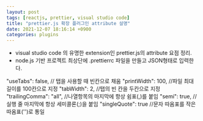 ```yaml
---
layout: post
tags: [reactjs, prettier, visual studio code]
title: "prettier.js 확장 플러그인 attribute 설명"
date: 2021-12-07 18:16:14 +0900
categories: plugins
---
```


- visual studio code 의 유명한 extension인 prettier.js의 attribute 요점 정리.
- node.js 기반 프로젝트 최상단에 .prettierrc 파일을 만들고 JSON형태로 입력한다.

"useTabs": false, // 탭을 사용할 때 빈칸으로 채움
"printWidth": 100, //파일 최대 길이를 100칸으로 지정
"tabWidth": 2, //탭의 빈 칸을 두칸으로 지정
"trailingComma": "all", //나열항목의 마지막에 항상 쉼표(,)를 붙임
"semi": true, //실행 줄 마지막에 항상 세미콜론(;)을 붙임
"singleQuote": true //문자 따옴표를 작은따옴표('')로 통일
